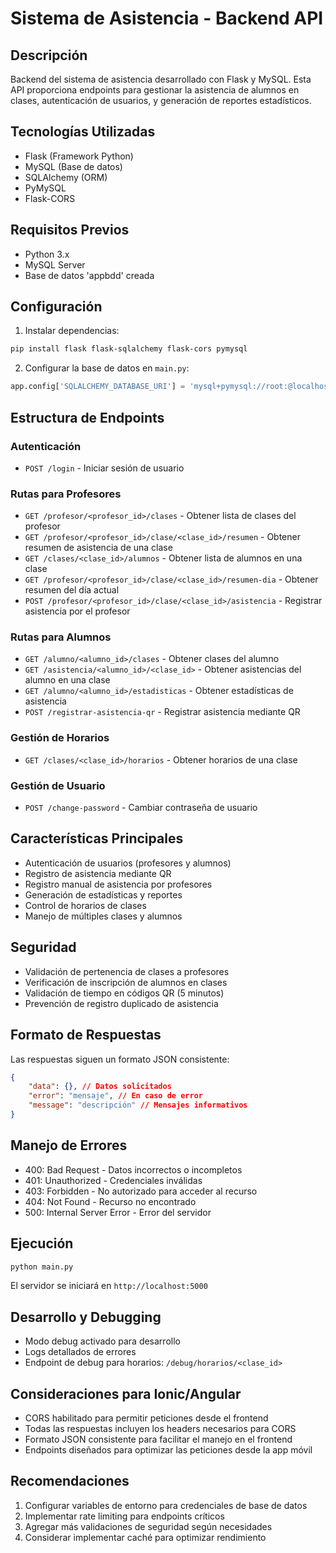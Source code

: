 # Sistema de Asistencia - Backend API

## Descripción
Backend del sistema de asistencia desarrollado con Flask y MySQL. Esta API proporciona endpoints para gestionar la asistencia de alumnos en clases, autenticación de usuarios, y generación de reportes estadísticos.

## Tecnologías Utilizadas
- Flask (Framework Python)
- MySQL (Base de datos)
- SQLAlchemy (ORM)
- PyMySQL
- Flask-CORS

## Requisitos Previos
- Python 3.x
- MySQL Server
- Base de datos 'appbdd' creada

## Configuración
1. Instalar dependencias:
```bash
pip install flask flask-sqlalchemy flask-cors pymysql
```

2. Configurar la base de datos en `main.py`:
```python
app.config['SQLALCHEMY_DATABASE_URI'] = 'mysql+pymysql://root:@localhost/appbdd?charset=utf8mb4'
```

## Estructura de Endpoints

### Autenticación
- `POST /login` - Iniciar sesión de usuario

### Rutas para Profesores
- `GET /profesor/<profesor_id>/clases` - Obtener lista de clases del profesor
- `GET /profesor/<profesor_id>/clase/<clase_id>/resumen` - Obtener resumen de asistencia de una clase
- `GET /clases/<clase_id>/alumnos` - Obtener lista de alumnos en una clase
- `GET /profesor/<profesor_id>/clase/<clase_id>/resumen-dia` - Obtener resumen del día actual
- `POST /profesor/<profesor_id>/clase/<clase_id>/asistencia` - Registrar asistencia por el profesor

### Rutas para Alumnos
- `GET /alumno/<alumno_id>/clases` - Obtener clases del alumno
- `GET /asistencia/<alumno_id>/<clase_id>` - Obtener asistencias del alumno en una clase
- `GET /alumno/<alumno_id>/estadisticas` - Obtener estadísticas de asistencia
- `POST /registrar-asistencia-qr` - Registrar asistencia mediante QR

### Gestión de Horarios
- `GET /clases/<clase_id>/horarios` - Obtener horarios de una clase

### Gestión de Usuario
- `POST /change-password` - Cambiar contraseña de usuario

## Características Principales
- Autenticación de usuarios (profesores y alumnos)
- Registro de asistencia mediante QR
- Registro manual de asistencia por profesores
- Generación de estadísticas y reportes
- Control de horarios de clases
- Manejo de múltiples clases y alumnos

## Seguridad
- Validación de pertenencia de clases a profesores
- Verificación de inscripción de alumnos en clases
- Validación de tiempo en códigos QR (5 minutos)
- Prevención de registro duplicado de asistencia

## Formato de Respuestas
Las respuestas siguen un formato JSON consistente:
```json
{
    "data": {}, // Datos solicitados
    "error": "mensaje", // En caso de error
    "message": "descripción" // Mensajes informativos
}
```

## Manejo de Errores
- 400: Bad Request - Datos incorrectos o incompletos
- 401: Unauthorized - Credenciales inválidas
- 403: Forbidden - No autorizado para acceder al recurso
- 404: Not Found - Recurso no encontrado
- 500: Internal Server Error - Error del servidor

## Ejecución
```bash
python main.py
```
El servidor se iniciará en `http://localhost:5000`

## Desarrollo y Debugging
- Modo debug activado para desarrollo
- Logs detallados de errores
- Endpoint de debug para horarios: `/debug/horarios/<clase_id>`

## Consideraciones para Ionic/Angular
- CORS habilitado para permitir peticiones desde el frontend
- Todas las respuestas incluyen los headers necesarios para CORS
- Formato JSON consistente para facilitar el manejo en el frontend
- Endpoints diseñados para optimizar las peticiones desde la app móvil

## Recomendaciones
1. Configurar variables de entorno para credenciales de base de datos
2. Implementar rate limiting para endpoints críticos
3. Agregar más validaciones de seguridad según necesidades
4. Considerar implementar caché para optimizar rendimiento
